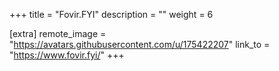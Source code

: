 +++
title = "Fovir.FYI"
description = ""
weight = 6

[extra]
remote_image = "https://avatars.githubusercontent.com/u/175422207"
link_to = "https://www.fovir.fyi/"
+++
